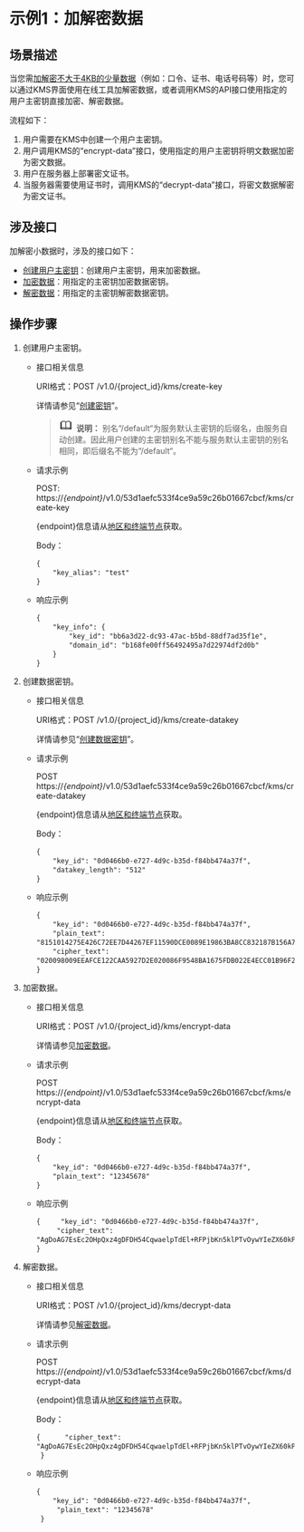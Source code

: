 # 示例1：加解密数据<a name="dew_02_0317"></a>

## 场景描述<a name="section11631840113920"></a>

当您需[加解密不大于4KB的少量数据](https://support.huaweicloud.com/productdesc-dew/dew_01_0006.html#section0)（例如：口令、证书、电话号码等）时，您可以通过KMS界面使用在线工具加解密数据，或者调用KMS的API接口使用指定的用户主密钥直接加密、解密数据。

流程如下：

1.  用户需要在KMS中创建一个用户主密钥。
2.  用户调用KMS的“encrypt-data”接口，使用指定的用户主密钥将明文数据加密为密文数据。
3.  用户在服务器上部署密文证书。
4.  当服务器需要使用证书时，调用KMS的“decrypt-data”接口，将密文数据解密为密文证书。

## 涉及接口<a name="section10829145794011"></a>

加解密小数据时，涉及的接口如下：

-   [创建用户主密钥](#li133128525814)：创建用户主密钥，用来加密数据。
-   [加密数据](#li121961540918)：用指定的主密钥加密数据密钥。
-   [解密数据](#li9491185814518)：用指定的主密钥解密数据密钥。

## 操作步骤<a name="section45306417572"></a>

1.  <a name="li133128525814"></a>创建用户主密钥。
    -   接口相关信息

        URI格式：POST /v1.0/\{project\_id\}/kms/create-key

        详情请参见“[创建密钥](创建密钥.md)”。

        >![](public_sys-resources/icon-note.gif) **说明：** 
        >别名“/default“为服务默认主密钥的后缀名，由服务自动创建。因此用户创建的主密钥别名不能与服务默认主密钥的别名相同，即后缀名不能为“/default“。

    -   请求示例

        POST: https://_\{endpoint\}_/v1.0/53d1aefc533f4ce9a59c26b01667cbcf/kms/create-key

        \{endpoint\}信息请从[地区和终端节点](https://developer.huaweicloud.com/endpoint?DEW)获取。

        Body：

        ```
        {
            "key_alias": "test"
        }
        ```

    -   响应示例

        ```
        {
            "key_info": {
                "key_id": "bb6a3d22-dc93-47ac-b5bd-88df7ad35f1e",
                "domain_id": "b168fe00ff56492495a7d22974df2d0b"
            }
        }
        ```

2.  创建数据密钥。
    -   接口相关信息

        URI格式：POST /v1.0/\{project\_id\}/kms/create-datakey

        详情请参见“[创建数据密钥](创建数据密钥.md)”。

    -   请求示例

        POST https://_\{endpoint\}_/v1.0/53d1aefc533f4ce9a59c26b01667cbcf/kms/create-datakey

        \{endpoint\}信息请从[地区和终端节点](https://developer.huaweicloud.com/endpoint?DEW)获取。

        Body：

        ```
        {
            "key_id": "0d0466b0-e727-4d9c-b35d-f84bb474a37f",
            "datakey_length": "512"
        }
        ```

    -   响应示例

        ```
        {
            "key_id": "0d0466b0-e727-4d9c-b35d-f84bb474a37f",
            "plain_text": "8151014275E426C72EE7D44267EF11590DCE0089E19863BA8CC832187B156A72A5A17F17B5EF0D525872C59ECEB72948AF85E18427F8BE0D46545C979306C08D",
            "cipher_text": "020098009EEAFCE122CAA5927D2E020086F9548BA1675FDB022E4ECC01B96F2189CF4B85E78357E73E1CEB518DAF7A4960E7C7DE8885ED3FB2F1471ABF400119CC1B20BD3C4A9B80AF590EFD0AEDABFDBB0E2B689DA7B6C9E7D3C5645FCD9274802586BE63779471F9156F2CDF07CD8412FFBE9230643034363662302D653732372D346439632D623335642D6638346262343734613337660000000045B05321483BD9F9561865EE7DFE9BE267A42EB104E98C16589CE46940B18E52"
        }
        ```

3.  <a name="li121961540918"></a>加密数据。
    -   接口相关信息

        URI格式：POST /v1.0/\{project\_id\}/kms/encrypt-data

        详情请参见[加密数据](加密数据.md)。

    -   请求示例

        POST https://_\{endpoint\}_/v1.0/53d1aefc533f4ce9a59c26b01667cbcf/kms/encrypt-data

        \{endpoint\}信息请从[地区和终端节点](https://developer.huaweicloud.com/endpoint?DEW)获取。

        Body：

        ```
        {
            "key_id": "0d0466b0-e727-4d9c-b35d-f84bb474a37f",
            "plain_text": "12345678"
        }
        ```

    -   响应示例

        ```
        {     "key_id": "0d0466b0-e727-4d9c-b35d-f84bb474a37f",
             "cipher_text": "AgDoAG7EsEc2OHpQxz4gDFDH54CqwaelpTdEl+RFPjbKn5klPTvOywYIeZX60kPbFsYOpXJwkL32HUM50MY22Eb1fOSpZK7WJpYjx66EWOkJvO+Ey3r1dLdNAjrZrYzQlxRwNS05CaNKoX5rr3NoDnmv+UNobaiS25muLLiqOt6UrStaWow9AUyOHSzl+BrX2Vu0whv74djK+3COO6cXT2CBO6WajTJsOgYdxMfv24KWSKw0TqvHe8XDKASQGKdgfI74hzI1YWJlNjlmLWFlMTAtNDRjZC1iYzg3LTFiZGExZGUzYjdkNwAAAACdcfNpLXwDUPH3023MvZK8RPHe129k6VdNIi3zNb0eFQ==" 
        }
        ```

4.  <a name="li9491185814518"></a>解密数据。
    -   接口相关信息

        URI格式：POST /v1.0/\{project\_id\}/kms/decrypt-data

        详情请参见[解密数据](解密数据.md)。

    -   请求示例

        POST https://_\{endpoint\}_/v1.0/53d1aefc533f4ce9a59c26b01667cbcf/kms/decrypt-data

        \{endpoint\}信息请从[地区和终端节点](https://developer.huaweicloud.com/endpoint?DEW)获取。

        Body：

        ```
        {      "cipher_text": "AgDoAG7EsEc2OHpQxz4gDFDH54CqwaelpTdEl+RFPjbKn5klPTvOywYIeZX60kPbFsYOpXJwkL32HUM50MY22Eb1fOSpZK7WJpYjx66EWOkJvO+Ey3r1dLdNAjrZrYzQlxRwNS05CaNKoX5rr3NoDnmv+UNobaiS25muLLiqOt6UrStaWow9AUyOHSzl+BrX2Vu0whv74djK+3COO6cXT2CBO6WajTJsOgYdxMfv24KWSKw0TqvHe8XDKASQGKdgfI74hzI1YWJlNjlmLWFlMTAtNDRjZC1iYzg3LTFiZGExZGUzYjdkNwAAAACdcfNpLXwDUPH3023MvZK8RPHe129k6VdNIi3zNb0eFQ=="
         }
        ```

    -   响应示例

        ```
        {   
            "key_id": "0d0466b0-e727-4d9c-b35d-f84bb474a37f",
             "plain_text": "12345678"
         }
        ```



